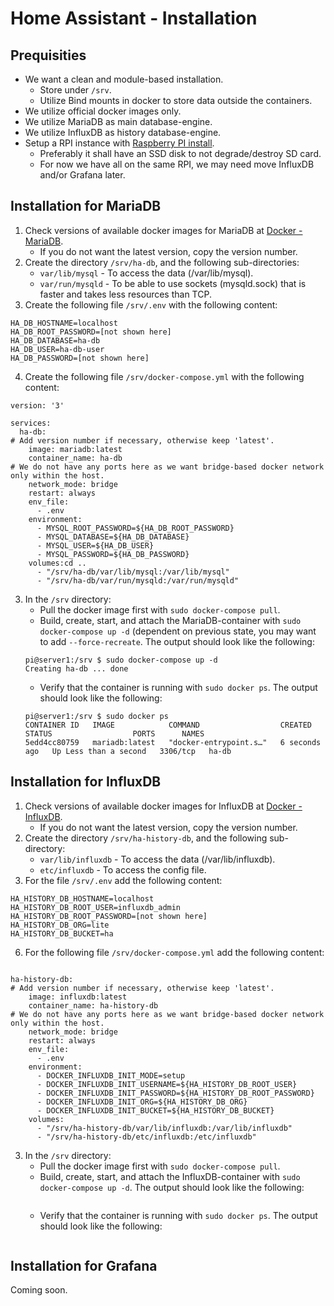 # Home Assistant - Installation

## Prequisities

- We want a clean and module-based installation.
  - Store under `/srv`.
  - Utilize Bind mounts in docker to store data outside the containers.
- We utilize official docker images only.
- We utilize MariaDB as main database-engine.
- We utilize InfluxDB as history database-engine.
- Setup a RPI instance with [Raspberry PI install](https://github.com/slittorin/raspberrypi-install/).
  - Preferably it shall have an SSD disk to not degrade/destroy SD card.
  - For now we have all on the same RPI, we may need move InfluxDB and/or Grafana later.

## Installation for MariaDB

1. Check versions of available docker images for MariaDB at [Docker - MariaDB](https://hub.docker.com/_/mariadb).
   - If you do not want the latest version, copy the version number.
2. Create the directory `/srv/ha-db`, and the following sub-directories:
   - `var/lib/mysql` - To access the data (/var/lib/mysql).
   - `var/run/mysqld` - To be able to use sockets (mysqld.sock) that is faster and takes less resources than TCP.
3. Create the following file `/srv/.env` with the following content:
```
HA_DB_HOSTNAME=localhost
HA_DB_ROOT_PASSWORD=[not shown here]
HA_DB_DATABASE=ha-db
HA_DB_USER=ha-db-user
HA_DB_PASSWORD=[not shown here]
```
4. Create the following file `/srv/docker-compose.yml` with the following content:
```
version: '3'

services:
  ha-db:
# Add version number if necessary, otherwise keep 'latest'.
    image: mariadb:latest
    container_name: ha-db
# We do not have any ports here as we want bridge-based docker network only within the host.
    network_mode: bridge
    restart: always
    env_file:
      - .env
    environment:
      - MYSQL_ROOT_PASSWORD=${HA_DB_ROOT_PASSWORD}
      - MYSQL_DATABASE=${HA_DB_DATABASE}
      - MYSQL_USER=${HA_DB_USER}
      - MYSQL_PASSWORD=${HA_DB_PASSWORD}
    volumes:cd ..
      - "/srv/ha-db/var/lib/mysql:/var/lib/mysql"
      - "/srv/ha-db/var/run/mysqld:/var/run/mysqld"
```
3. In the `/srv` directory:
   - Pull the docker image first with `sudo docker-compose pull`.
   - Build, create, start, and attach the MariaDB-container with `sudo docker-compose up -d` (dependent on previous state, you may want to add `--force-recreate`. The output should look like the following:
   ```shell
   pi@server1:/srv $ sudo docker-compose up -d
   Creating ha-db ... done
   ```
   - Verify that the container is running with `sudo docker ps`. The output should look like the following:
   ```shell
   pi@server1:/srv $ sudo docker ps
   CONTAINER ID   IMAGE            COMMAND                  CREATED         STATUS                  PORTS      NAMES
   5edd4cc80759   mariadb:latest   "docker-entrypoint.s…"   6 seconds ago   Up Less than a second   3306/tcp   ha-db
   ```

## Installation for InfluxDB

1. Check versions of available docker images for InfluxDB at [Docker - InfluxDB](https://hub.docker.com/_/influxdb).
   - If you do not want the latest version, copy the version number.
2. Create the directory `/srv/ha-history-db`, and the following sub-directory:
   - `var/lib/influxdb` - To access the data (/var/lib/influxdb).
   - `etc/influxdb` - To access the config file.
3. For the file `/srv/.env` add the following content:
```
HA_HISTORY_DB_HOSTNAME=localhost
HA_HISTORY_DB_ROOT_USER=influxdb_admin
HA_HISTORY_DB_ROOT_PASSWORD=[not shown here]
HA_HISTORY_DB_ORG=lite
HA_HISTORY_DB_BUCKET=ha
```
6. For the following file `/srv/docker-compose.yml` add the following content:
```

ha-history-db:
# Add version number if necessary, otherwise keep 'latest'.
    image: influxdb:latest
    container_name: ha-history-db
# We do not have any ports here as we want bridge-based docker network only within the host.
    network_mode: bridge
    restart: always
    env_file:
      - .env
    environment:
      - DOCKER_INFLUXDB_INIT_MODE=setup
      - DOCKER_INFLUXDB_INIT_USERNAME=${HA_HISTORY_DB_ROOT_USER}
      - DOCKER_INFLUXDB_INIT_PASSWORD=${HA_HISTORY_DB_ROOT_PASSWORD}
      - DOCKER_INFLUXDB_INIT_ORG=${HA_HISTORY_DB_ORG}
      - DOCKER_INFLUXDB_INIT_BUCKET=${HA_HISTORY_DB_BUCKET}
    volumes:
      - "/srv/ha-history-db/var/lib/influxdb:/var/lib/influxdb"
      - "/srv/ha-history-db/etc/influxdb:/etc/influxdb"
```
3. In the `/srv` directory:
   - Pull the docker image first with `sudo docker-compose pull`.
   - Build, create, start, and attach the InfluxDB-container with `sudo docker-compose up -d`. The output should look like the following:
   ```shell
   ```
   - Verify that the container is running with `sudo docker ps`. The output should look like the following:
   ```shell
   ```

## Installation for Grafana

Coming soon.
